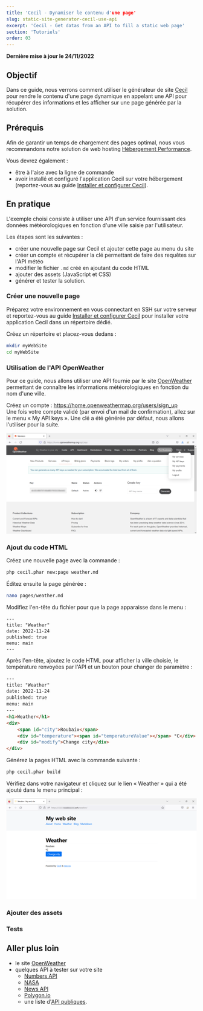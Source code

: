 ```yaml
---
title: 'Cecil - Dynamiser le contenu d'une page'
slug: static-site-generator-cecil-use-api
excerpt: 'Cecil - Get datas from an API to fill a static web page'
section: 'Tutoriels'
order: 03
---
```


**Dernière mise à jour le 24/11/2022**

## Objectif

Dans ce guide, nous verrons comment utiliser le générateur de site [Cecil](https://cecil.app/fr/) pour rendre le contenu d'une page dynamique en appelant une API pour récupérer des informations et les afficher sur une page générée par la solution.

## Prérequis

Afin de garantir un temps de chargement des pages optimal, nous vous recommandons notre solution de web hosting [Hébergement Performance](https://www.ovhcloud.com/fr/web-hosting/performance-offer/).

Vous devrez également :

- être à l'aise avec la ligne de commande
- avoir installé et configuré l'application Cecil sur votre hébergement (reportez-vous au guide [Installer et configurer Cecil]()).

## En pratique

L'exemple choisi consiste à utiliser une API d'un service fournissant des données météorologiques en fonction d'une ville saisie par l'utilisateur.

Les étapes sont les suivantes :

- créer une nouvelle page sur Cecil et ajouter cette page au menu du site
- créer un compte et récupérer la clé permettant de faire des requêtes sur l'API météo
- modifier le fichier `.md` créé en ajoutant du code HTML
- ajouter des assets (JavaScript et CSS)
- générer et tester la solution.

### Créer une nouvelle page

Préparez votre environnement en vous connectant en SSH sur votre serveur et reportez-vous au guide [Installer et configurer Cecil]() pour installer votre application Cecil dans un répertoire dédié.

Créez un répertoire et placez-vous dedans :

```sh
mkdir myWebSite
cd myWebSite
```

### Utilisation de l'API OpenWeather

Pour ce guide, nous allons utiliser une API fournie par le site [OpenWeather](https://openweathermap.org/) permettant de connaître les informations météorologiques en fonction du nom d'une ville.

Créez un compte : https://home.openweathermap.org/users/sign_up<br>
Une fois votre compte validé (par envoi d'un mail de confirmation), allez sur le menu « My API keys ». Une clé a été générée par défaut, nous allons l'utiliser pour la suite.

![Open Weather API key](images/static_website_installation_cecil_api_call%5B1%5D.png)

### Ajout du code HTML

Créez une nouvelle page avec la commande :

```sh
php cecil.phar new:page weather.md
```

Éditez ensuite la page générée :

```sh
nano pages/weather.md
```

Modifiez l'en-tête du fichier pour que la page apparaisse dans le menu :

```
---
title: "Weather"
date: 2022-11-24
published: true
menu: main
---
```

Après l'en-tête, ajoutez le code HTML pour afficher la ville choisie, le température renvoyées par l'API et un bouton pour changer de paramètre :

```html
---
title: "Weather"
date: 2022-11-24
published: true
menu: main
---
<h1>Weather</h1>
<div>
    <span id="city">Roubaix</span>
    <div id="temperature"><span id="temperatureValue"></span> °C</div>
    <div id="modify">Change city</div>
</div>
```

Générez la pages HTML avec la commande suivante :

```sh
php cecil.phar build
```

Vérifiez dans votre navigateur et cliquez sur le lien « Weather » qui a été ajouté dans le menu principal :

![Test new page](images/static_website_installation_cecil_api_call%5B2%5D.png)

### Ajouter des assets

### Tests

## Aller plus loin

- le site [OpenWeather](https://openweathermap.org/)
- quelques API à tester sur votre site
    - [Numbers API](http://numbersapi.com/#42)
    - [NASA](https://api.nasa.gov/)
    - [News API](https://newsapi.org/)
    - [Polygon.io](https://polygon.io/)
    - une liste d'[API publiques](https://github.com/public-api-lists/public-api-lists).